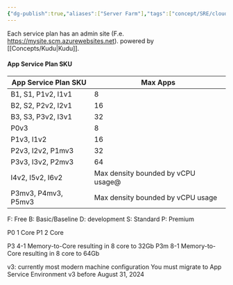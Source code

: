 ```yaml
---
{"dg-publish":true,"aliases":["Server Farm"],"tags":["concept/SRE/cloud/azure"],"definition":"This defines the SKU on which the apps will be running, each plan belongs to one region","ms-learn-url":"https://learn.microsoft.com/en-us/azure/app-service/overview-hosting-plans","permalink":"/concepts/app-service-plan/","dgPassFrontmatter":true}
---
```


Each service plan has an admin site (F.e. https://mysite.scm.azurewebsites.net).
powered by [[Concepts/Kudu\|Kudu]].


#### App Service Plan SKU 

| App Service Plan SKU | Max Apps |
|--------------------- | --------- |
| B1, S1, P1v2, I1v1   | 8        |
|B2, S2, P2v2, I2v1	|16|
|B3, S3, P3v2, I3v1	| 32 |
|P0v3	| 8|
|P1v3, I1v2	| 16|
|P2v3, I2v2, P1mv3 |	32|
|P3v3, I3v2, P2mv3 |	64|
|I4v2, I5v2, I6v2 |	Max density bounded by vCPU usage@
|P3mv3, P4mv3, P5mv3 |	Max density bounded by vCPU usage|

F: Free 
B: Basic/Baseline
D: development
S: Standard
P: Premium

P0 1 Core
P1 2 Core

P3  4-1 Memory-to-Core resulting in 8 core to 32Gb
P3m 8-1 Memory-to-Core resulting in 8 core to 64Gb

v3: currently most modern machine configuration
You must migrate to App Service Environment v3 before August 31, 2024 



